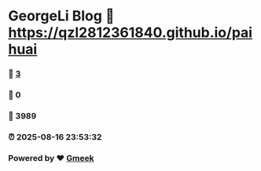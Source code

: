 # GeorgeLi Blog :link: https://qzl2812361840.github.io/paihuai 
### :page_facing_up: [3](https://qzl2812361840.github.io/paihuai/tag.html) 
### :speech_balloon: 0 
### :hibiscus: 3989 
### :alarm_clock: 2025-08-16 23:53:32 
### Powered by :heart: [Gmeek](https://github.com/Meekdai/Gmeek)

